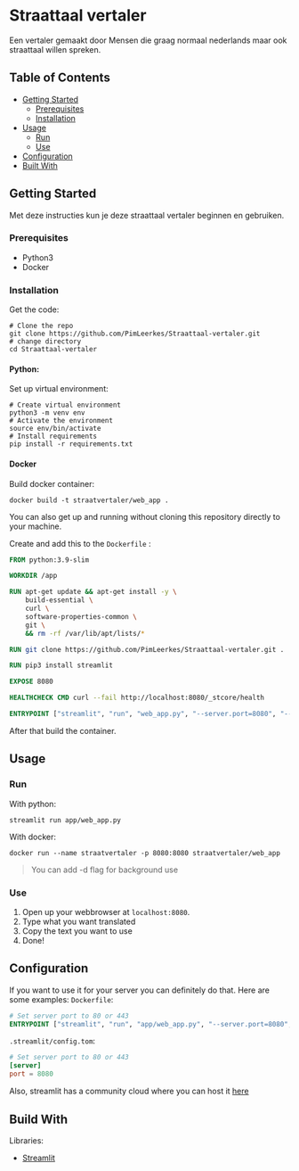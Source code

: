 # Straattaal vertaler

Een vertaler gemaakt door Mensen die graag normaal nederlands maar ook straattaal willen spreken.

## Table of Contents

- [Getting Started](#getting-started)
  - [Prerequisites](#prerequisites)
  - [Installation](#installation)
- [Usage](#usage)
	- [Run](#Run)
	- [Use](#Use)
- [Configuration](#Configuration)
- [Built With](#built-with)

## Getting Started

Met deze instructies kun je deze straattaal vertaler beginnen en gebruiken.

### Prerequisites

- Python3
- Docker

### Installation

Get the code:
``` shell
# Clone the repo
git clone https://github.com/PimLeerkes/Straattaal-vertaler.git
# change directory
cd Straattaal-vertaler
```

#### Python:
Set up virtual environment:
``` shell
# Create virtual environment
python3 -m venv env
# Activate the environment
source env/bin/activate
# Install requirements
pip install -r requirements.txt
```

#### Docker
Build docker container:
```shell
docker build -t straatvertaler/web_app .
```

You can also get up and running without cloning this repository directly to your machine.

Create and add this to the  `Dockerfile` :
``` Dockerfile
FROM python:3.9-slim

WORKDIR /app

RUN apt-get update && apt-get install -y \
    build-essential \
    curl \
    software-properties-common \
    git \
    && rm -rf /var/lib/apt/lists/*

RUN git clone https://github.com/PimLeerkes/Straattaal-vertaler.git .

RUN pip3 install streamlit

EXPOSE 8080

HEALTHCHECK CMD curl --fail http://localhost:8080/_stcore/health

ENTRYPOINT ["streamlit", "run", "web_app.py", "--server.port=8080", "--server.address=0.0.0.0"]
```

After that build the container.

## Usage

### Run
With python:
```shell
streamlit run app/web_app.py 
```

With docker:
``` shell
docker run --name straatvertaler -p 8080:8080 straatvertaler/web_app
```
> You can add -d flag for background use 

### Use
1. Open up your webbrowser at `localhost:8080`.
2. Type what you want translated
3. Copy the text you want to use
4. Done!

## Configuration
If you want to use it for your server you can definitely do that. Here are some examples:
`Dockerfile`:
``` Dockerfile
# Set server port to 80 or 443
ENTRYPOINT ["streamlit", "run", "app/web_app.py", "--server.port=8080", "--server.address=0.0.0.0"]
```

`.streamlit/config.tom`:
```toml
# Set server port to 80 or 443
[server]
port = 8080
```

Also, streamlit has a community cloud where you can host it [here](https://streamlit.io/cloud)

## Build With
Libraries:
- [Streamlit](https://streamlit.io/) 


